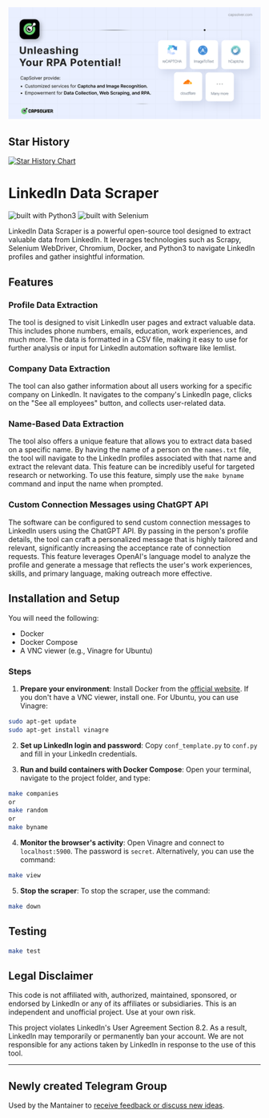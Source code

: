[![CapSolver Banner](docs/capsolver.png)](https://www.capsolver.com/?utm_source=github&utm_medium=ads&utm_campaign=scraping&utm_term=linkedinErcole)

## Star History

[![Star History Chart](https://api.star-history.com/svg?repos=eracle/linkedin&type=Date)](https://star-history.com/#eracle/linkedin&Date)

# LinkedIn Data Scraper

![built with Python3](https://img.shields.io/badge/built%20with-Python3-red.svg)
![built with Selenium](https://img.shields.io/badge/built%20with-Selenium-yellow.svg)

LinkedIn Data Scraper is a powerful open-source tool designed to extract valuable data from LinkedIn. It leverages technologies such as Scrapy, Selenium WebDriver, Chromium, Docker, and Python3 to navigate LinkedIn profiles and gather insightful information.

## Features

### Profile Data Extraction

The tool is designed to visit LinkedIn user pages and extract valuable data. This includes phone numbers, emails, education, work experiences, and much more. The data is formatted in a CSV file, making it easy to use for further analysis or input for LinkedIn automation software like lemlist.

### Company Data Extraction

The tool can also gather information about all users working for a specific company on LinkedIn. It navigates to the company's LinkedIn page, clicks on the "See all employees" button, and collects user-related data.

### Name-Based Data Extraction

The tool also offers a unique feature that allows you to extract data based on a specific name. By having the name of a person on the `names.txt` file, the tool will navigate to the LinkedIn profiles associated with that name and extract the relevant data. This feature can be incredibly useful for targeted research or networking. To use this feature, simply use the `make byname` command and input the name when prompted.

### Custom Connection Messages using ChatGPT API

The software can be configured to send custom connection messages to LinkedIn users using the ChatGPT API. By passing in the person's profile details, the tool can craft a personalized message that is highly tailored and relevant, significantly increasing the acceptance rate of connection requests. This feature leverages OpenAI's language model to analyze the profile and generate a message that reflects the user's work experiences, skills, and primary language, making outreach more effective.

## Installation and Setup

You will need the following:

- Docker
- Docker Compose
- A VNC viewer (e.g., Vinagre for Ubuntu)

### Steps

1. **Prepare your environment**: Install Docker from the [official website](https://www.docker.com/). If you don't have a VNC viewer, install one. For Ubuntu, you can use Vinagre:

```bash
sudo apt-get update
sudo apt-get install vinagre
```

2. **Set up LinkedIn login and password**: Copy `conf_template.py` to `conf.py` and fill in your LinkedIn credentials.

3. **Run and build containers with Docker Compose**: Open your terminal, navigate to the project folder, and type:

```bash
make companies
or
make random
or
make byname
```

4. **Monitor the browser's activity**: Open Vinagre and connect to `localhost:5900`. The password is `secret`. Alternatively, you can use the command:

```bash
make view
```

5. **Stop the scraper**: To stop the scraper, use the command:

```bash
make down
```

## Testing

```bash
make test
```

## Legal Disclaimer

This code is not affiliated with, authorized, maintained, sponsored, or endorsed by LinkedIn or any of its affiliates or subsidiaries. This is an independent and unofficial project. Use at your own risk.

This project violates LinkedIn's User Agreement Section 8.2. As a result, LinkedIn may temporarily or permanently ban your account. We are not responsible for any actions taken by LinkedIn in response to the use of this tool.

---
## Newly created Telegram Group
Used by the Mantainer to [receive feedback or discuss new ideas](https://t.me/+Y5bh9Vg8UVg5ODU0).
